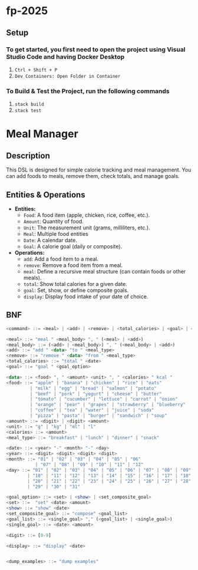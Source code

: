 # fp-2025

## Setup

### To get started, you first need to open the project using Visual Studio Code and having Docker Desktop
1. `Ctrl + Shift + P`
2. `Dev Containers: Open Folder in Container`

### To Build & Test the Project, run the following commands
1. `stack build`
2. `stack test`

# Meal Manager

## Description

This DSL is designed for simple calorie tracking and meal management. You can add foods to meals, remove them, check totals, and manage goals.

## Entities & Operations

- **Entities:**
    - `Food`: A food item (apple, chicken, rice, coffee, etc.).
    - `Amount`: Quantity of food.
    - `Unit`: The measurement unit (grams, milliliters, etc.).
    - `Meal`: Multiple food entities
    - `Date`: A calendar date.
    - `Goal`: A calorie goal (daily or composite).
- **Operations:**
    - `add`: Add a food item to a meal.
    - `remove`: Remove a food item from a meal.
    - `meal`: Define a recursive meal structure (can contain foods or other meals).     
    - `total`: Show total calories for a given date.
    - `goal`: Set, show, or define composite goals.
    - `display`: Display food intake of your date of choice.

## BNF

```haskell
<command> ::= <meal> | <add> | <remove> | <total_calories> | <goal> | <display> | <dump_examples>

<meal> ::= "meal " <meal_body> ", " (<meal> | <add>)
<meal_body> ::= (<add> | <meal_body>) ", " (<meal_body> | <add>)
<add> ::= "add " <data> "to " <meal_type>
<remove> ::= "remove " <data> "from " <meal_type>
<total_calories> ::= "total " <date> 
<goal> ::= "goal " <goal_option>

<data> ::= <food> ", " <amount> <unit> ", " <calories> " kcal "
<food> ::= "apple" | "banana" | "chicken" | "rice" | "oats" 
         | "milk" | "egg" | "bread" | "salmon" | "potato"
         | "beef" | "pork" | "yogurt" | "cheese" | "butter"
         | "tomato" | "cucumber" | "lettuce" | "carrot" | "onion"
         | "orange" | "pear" | "grapes" | "strawberry" | "blueberry"
         | "coffee" | "tea" | "water" | "juice" | "soda"
         | "pizza" | "pasta" | "burger" | "sandwich" | "soup"
<amount> ::= <digit> | <digit> <amount>
<unit> ::= "g" | "kg" | "ml" | "l"
<calories> ::= <amount>
<meal_type> ::= "breakfast" | "lunch" | "dinner" | "snack"

<date> ::= <year> "-" <month> "-" <day>
<year> ::= <digit> <digit> <digit> <digit>
<month> ::= "01" | "02" | "03" | "04" | "05" | "06"
           | "07" | "08" | "09" | "10" | "11" | "12"
<day> ::= "01" | "02" | "03" | "04" | "05" | "06" | "07" | "08" | "09"
        | "10" | "11" | "12" | "13" | "14" | "15" | "16" | "17" | "18" | "19"
        | "20" | "21" | "22" | "23" | "24" | "25" | "26" | "27" | "28"
        | "29" | "30" | "31"

<goal_option> ::= <set> | <show> | <set_composite_goal>
<set> ::=  "set" <date> <amount>
<show> ::= "show" <date>
<set_composite_goal> ::= "compose" <goal_list>
<goal_list> ::= <single_goal> "," (<goal_list> | <single_goal>)
<single_goal> ::= <date> <amount>

<digit> ::= [0-9]

<display> ::= "display" <date>


<dump_examples> ::= "dump examples"
```